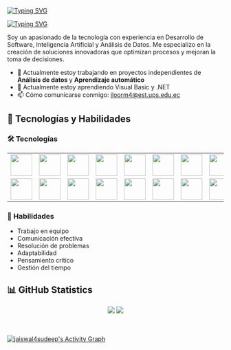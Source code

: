 <a href="https://git.io/typing-svg"><img src="https://readme-typing-svg.herokuapp.com?font=Fira+Code&weight=600&size=30&duration=3000&pause=5000&color=851c73&center=true&vCenter=true&width=1000&lines=Hey+there%2C+I'm+Jordy+Loor+👋" alt="Typing SVG" /></a>

  <a href="https://git.io/typing-svg"><img src="https://readme-typing-svg.herokuapp.com?font=Fira+Code&weight=400&size=25&duration=3000&pause=5000&color=32A8BBFF&center=true&vCenter=true&width=1000&lines=A+passionate+developer+from+Ecuador" alt="Typing SVG" /></a>

Soy un apasionado de la tecnología con experiencia en Desarrollo de Software, Inteligencia Artificial y Análisis de Datos. Me especializo en la creación de soluciones innovadoras que optimizan procesos y mejoran la toma de decisiones.

- 🔭 Actualmente estoy trabajando en proyectos independientes de **Análisis de datos** y **Aprendizaje automático**
- 🌱 Actualmente estoy aprendiendo Visual Basic y .NET
- 📫 Cómo comunicarse conmigo: jloorm4@est.ups.edu.ec

## 🚀 Tecnologías y Habilidades
<h3>🛠️ Tecnologías</h3>
<!--Tecnologias-->
<table>
  <tr>
    <td align="center"><img src="https://cdn.jsdelivr.net/gh/devicons/devicon/icons/python/python-original.svg" width="50"/></td>
    <td align="center"><img src="https://cdn.jsdelivr.net/gh/devicons/devicon/icons/java/java-original.svg" width="50"/></td>
    <td align="center"><img src="https://cdn.jsdelivr.net/gh/devicons/devicon/icons/javascript/javascript-original.svg" width="50"/></td>
    <td align="center"><img src="https://cdn.jsdelivr.net/gh/devicons/devicon/icons/html5/html5-original.svg" width="50"/></td>
    <td align="center"><img src="https://cdn.jsdelivr.net/gh/devicons/devicon/icons/css3/css3-original.svg" width="50"/></td>
    <td align="center"><img src="https://cdn.jsdelivr.net/gh/devicons/devicon/icons/csharp/csharp-original.svg" width="50""/></td>
    <td align="center"><img src="https://cdn.jsdelivr.net/gh/devicons/devicon/icons/flutter/flutter-original.svg" width="50""/></td>
    <td align="center"><img src="https://cdn.jsdelivr.net/gh/devicons/devicon/icons/androidstudio/androidstudio-original.svg" width="50""/></td>
  </tr>
  <tr>
    <td align="center"><img src="https://cdn.jsdelivr.net/gh/devicons/devicon/icons/mysql/mysql-original.svg" width="50"/></td>
    <td align="center"><img src="https://cdn.jsdelivr.net/gh/devicons/devicon/icons/mongodb/mongodb-original.svg" width="50"/></td>
    <td align="center"><img src="https://upload.wikimedia.org/wikipedia/commons/5/50/Oracle_logo.svg" width="50"/></td>
    <td align="center"><img src="https://cdn.jsdelivr.net/gh/devicons/devicon/icons/django/django-plain.svg" width="50"/></td>
    <td align="center"><img src="https://cdn.jsdelivr.net/gh/devicons/devicon/icons/nodejs/nodejs-original.svg" width="50"/></td>
    <td align="center"><img src="https://cdn.jsdelivr.net/gh/devicons/devicon/icons/tensorflow/tensorflow-original.svg" width="50"/></td>
    <td align="center"><img src="https://cdn.jsdelivr.net/gh/devicons/devicon/icons/git/git-original.svg" width="50"/></td>
    <td align="center"><img src="https://cdn.jsdelivr.net/gh/devicons/devicon/icons/github/github-original.svg" width="50"/></td>
  </tr>
</table>

<!--Habilidades-->
  <h3>🌟 Habilidades</h3>
  <ul>
    <li>Trabajo en equipo</li>
    <li>Comunicación efectiva</li>
    <li>Resolución de problemas</li>
    <li>Adaptabilidad</li>
    <li>Pensamiento crítico</li>
    <li>Gestión del tiempo</li>
  </ul>

## 📊 GitHub Statistics
<div align="center">
  <img src="https://github-readme-stats.vercel.app/api?username=jordyloor2003&show_icons=true&theme=react&hide_border=true&bg_color=1F222E&title_color=F85D7F&icon_color=F8D866">
  <img src="https://github-readme-stats.vercel.app/api/top-langs/?username=jordyloor2003&show_icons=true&theme=react&hide_border=true&bg_color=1F222E&title_color=F85D7F&icon_color=F8D866">
</div>

<br>
<br>

<div>
  <img src="">
</div>

<!-- https://github.com/ashutosh00710/github-readme-activity-graph -->
<a href="https://github.com/ashutosh00710/github-readme-activity-graph"><img alt="jaiswal4sudeep's Activity Graph" src="https://denvercoder1-activity-graph.herokuapp.com/graph/?username=jaiswal4sudeep&bg_color=1F222E&color=F8D866&line=F85D7F&point=FFFFFF&hide_border=true" /></a>
  
